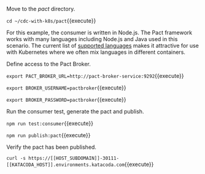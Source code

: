 Move to the _pact_ directory.

`cd ~/cdc-with-k8s/pact`{{execute}}

For this example, the consumer is written in Node.js. The Pact framework works with many languages including Node.js and Java used in this scenario. The current list of [supported languages](https://docs.pact.io/implementation_guides/other_languages) makes it attractive for use with Kubernetes where we often mix languages in different containers.

Define access to the Pact Broker.

`export PACT_BROKER_URL=http://pact-broker-service:9292`{{execute}}

`export BROKER_USERNAME=pactbroker`{{execute}}

`export BROKER_PASSWORD=pactbroker`{{execute}}

Run the consumer test, generate the pact and publish.

`npm run test:consumer`{{execute}}

`npm run publish:pact`{{execute}}

Verify the pact has been published.

`curl -s https://[[HOST_SUBDOMAIN]]-30111-[[KATACODA_HOST]].environments.katacoda.com`{{execute}}
